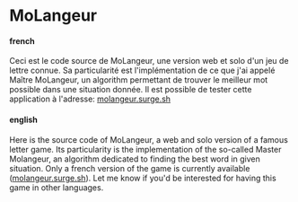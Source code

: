 # MoLangeur

#### french

Ceci est le code source de MoLangeur, une version web et solo d'un jeu de lettre connue. Sa particularité est l'implémentation de ce que j'ai appelé Maître MoLangeur, un algorithm permettant de trouver le meilleur mot possible dans une situation donnée. 
Il est possible de tester cette application à l'adresse: [molangeur.surge.sh](http://molangeur.surge.sh)

#### english 

Here is the source code of MoLangeur, a web and solo version of a famous letter game. Its particularity is the implementation of the so-called Master Molangeur, an algorithm dedicated to finding the best word in given situation. Only a french version of the game is currently available ([molangeur.surge.sh](http://molangeur.surge.sh)). Let me know if you'd be interested for having this game in other languages. 

